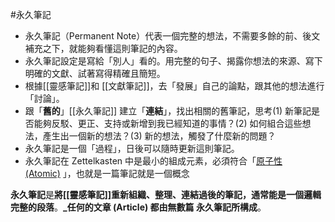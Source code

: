 #永久筆記 
* 永久筆記（Permanent Note）代表一個完整的想法，不需要多餘的前、後文補充之下，就能夠看懂這則筆記的內容。 
* 永久筆記設定是寫給「別人」看的。用完整的句子、揭露你想法的來源、寫下明確的文獻、試著寫得精確且簡短。
* 根據[[靈感筆記]]和 [[文獻筆記]]，去「發展」自己的論點，跟其他的想法進行「討論」。
* 跟「**舊的**」[[永久筆記]] 建立「**連結**」，找出相關的舊筆記，思考(1) 新筆記是否能夠反駁、更正、支持或新增到我已經知道的事情？(2) 如何組合這些想法，產生出一個新的想法？(3) 新的想法，觸發了什麼新的問題？
* 永久筆記是一個「過程」，日後可以隨時更新這則筆記。
* 永久筆記在 Zettelkasten 中是最小的組成元素，必須符合「[原子性 (Atomic)](https://medium.com/%E7%94%9F%E6%B4%BB%E5%AF%A6%E9%A9%97%E5%AE%A4/blog-3-365-%E5%BE%9E0%E5%88%B01%E4%BA%86%E8%A7%A3%E5%8E%9F%E5%AD%90%E8%A8%AD%E8%A8%88-atomic-design-a1efdb3564a9) 」，也就是一篇筆記就是一個概念

**永久筆記**是**將[[靈感筆記]]重新組織、整理、連結過後的筆記，通常能是一個邏輯完整的段落**。**_任何的文章 (Article) 都由無數篇 永久筆記所構成**。

